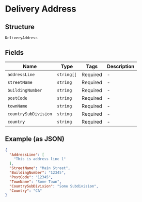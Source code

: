 
# Delivery Address

## Structure

`DeliveryAddress`

## Fields

| Name | Type | Tags | Description |
|  --- | --- | --- | --- |
| `addressLine` | `string[]` | Required | - |
| `streetName` | `string` | Required | - |
| `buildingNumber` | `string` | Required | - |
| `postCode` | `string` | Required | - |
| `townName` | `string` | Required | - |
| `countrySubDivision` | `string` | Required | - |
| `country` | `string` | Required | - |

## Example (as JSON)

```json
{
  "AddressLine": [
    "This is address line 1"
  ],
  "StreetName": "Main Street",
  "BuildingNumber": "12345",
  "PostCode": "12345",
  "TownName": "Some Town",
  "CountrySubDivision": "Some Subdivision",
  "Country": "CA"
}
```

